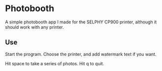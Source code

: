 Photobooth
==========

A simple photobooth app I made for the SELPHY CP900 printer, although it should work with any printer.

Use
---

Start the program. Choose the printer, and add watermark text if you want.

Hit space to take a series of photos. Hit q to quit.

